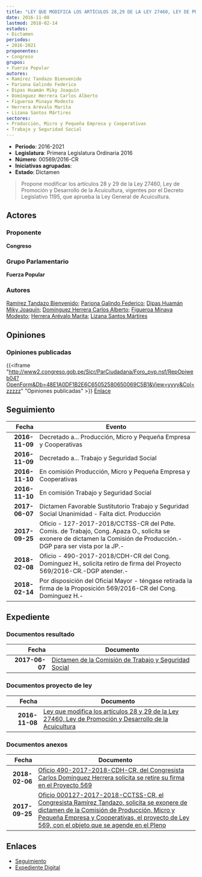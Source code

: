 ```yaml
---
title: "LEY QUE MODIFICA LOS ARTÍCULOS 28,29 DE LA LEY 27460, LEY DE PROMOCIÓN Y DESARROLLO DE LA ACUICULTURA"
date: 2016-11-08
lastmod: 2018-02-14
estados:
- Dictamen
periodos:
- 2016-2021
proponentes:
- Congreso
grupos:
- Fuerza Popular
autores:
- Ramírez Tandazo Bienvenido
- Pariona Galindo Federico
- Dipas Huamán Miky Joaquín
- Domínguez Herrera Carlos Alberto
- Figueroa Minaya Modesto
- Herrera Arévalo Marita
- Lizana Santos Mártires
sectores:
- Producción, Micro y Pequeña Empresa y Cooperativas
- Trabajo y Seguridad Social
---
```

- **Periodo**: 2016-2021
- **Legislatura**: Primera Legislatura Ordinaria 2016
- **Número**: 00569/2016-CR
- **Iniciativas agrupadas**: 
- **Estado**: Dictamen

> Propone modificar los artículos 28 y 29 de la Ley 27460, Ley de Promoción y Desarrollo de la Acuicultura, vigentes por el Decreto Legislativo 1195, que aprueba la Ley General de Acuicultura.


## Actores

### Proponente

**Congreso**

### Grupo Parlamentario

**Fuerza Popular**

### Autores

[Ramírez Tandazo Bienvenido](mailto:mailto:bramirez@congreso.gob.pe); [Pariona Galindo Federico](mailto:mailto:fpariona@congreso.gob.pe); [Dipas Huamán Miky Joaquín](mailto:mailto:mdipas@congreso.gob.pe); [Domínguez Herrera Carlos Alberto](mailto:mailto:cdominguez@congreso.gob.pe); [Figueroa Minaya Modesto](mailto:mailto:mfigueroam@congreso.gob.pe); [Herrera Arévalo Marita](mailto:mailto:mherrera@congreso.gob.pe); [Lizana Santos Mártires](mailto:mailto:mlizana@congreso.gob.pe)

## Opiniones

### Opiniones publicadas

{{<iframe "http://www2.congreso.gob.pe/Sicr/ParCiudadana/Foro_pvp.nsf/RepOpiweb04?OpenForm&Db=48E1A0DF1B2E6C65052580650069C5B1&View=yyyy&Col=zzzzz" "Opiniones publicadas" >}}
[Enlace](http://www2.congreso.gob.pe/Sicr/ParCiudadana/Foro_pvp.nsf/RepOpiweb04?OpenForm&Db=48E1A0DF1B2E6C65052580650069C5B1&View=yyyy&Col=zzzzz)


## Seguimiento

| Fecha | Evento |
|------:|--------|
| **2016-11-09** | Decretado a... Producción, Micro y Pequeña Empresa y Cooperativas |
| **2016-11-09** | Decretado a... Trabajo y Seguridad Social |
| **2016-11-10** | En comisión Producción, Micro y Pequeña Empresa y Cooperativas |
| **2016-11-10** | En comisión Trabajo y Seguridad Social |
| **2017-06-07** | Dictamen Favorable Sustitutorio Trabajo y Seguridad Social Unanimidad - Falta dict. Producción |
| **2017-09-25** | Oficio - 127-2017-2018/CCTSS-CR del Pdte. Comis. de Trabajo, Cong. Apaza O., solicita se exonere de dictamen la Comisión de Producción.-DGP para ser vista por la JP.- |
| **2018-02-08** | Oficio - 490-2017-2018/CDH-CR del Cong. Dominguez H., solicita retiro de firma del Proyecto 569/2016-CR.-DGP atender.- |
| **2018-02-14** | Por disposición del Oficial Mayor - téngase retirada la firma de la Proposición 569/2016-CR del Cong. Dominguez H.- |

## Expediente

### Documentos resultado

| Fecha | Documento |
|------:|-----------|
| **2017-06-07** | [Dictamen de la Comisión de Trabajo y Seguridad Social](http://www.leyes.congreso.gob.pe/Documentos/2016_2021/Dictamenes/Proyectos_de_Ley/00569DC22MAY20170607.PDF) |

### Documentos proyecto de ley

| Fecha | Documento |
|------:|-----------|
| **2016-11-08** | [Ley que modifica los artículos 28 y 29 de la Ley 27460, Ley de Promoción y Desarrollo de la Acuicultura](http://www.leyes.congreso.gob.pe/Documentos/2016_2021/Proyectos_de_Ley_y_de_Resoluciones_Legislativas/PL0056920161108..pdf) |

### Documentos anexos

| Fecha | Documento |
|------:|-----------|
| **2018-02-06** | [Oficio 490-2017-2018-CDH-CR, del Congresista Carlos Domínguez Herrera solicita se retire su firma en el Proyecto 569](http://www.leyes.congreso.gob.pe/Documentos/2016_2021/Retiro_de_Firmas/Proyectos/OFICIO-490-2017-2018-CDH-CR.pdf) |
| **2017-09-25** | [Oficio 000127-2017-2018-CCTSS-CR, el Congresista Ramírez Tandazo, solicita se exonere de dictamen de la Comisión de Producción, Micro y Pequeña Empresa y Cooperativas, el proyecto de Ley 569, con el objeto que se agende en el Pleno](http://www.leyes.congreso.gob.pe/Documentos/2016_2021/Oficios/Comisiones_Ordinarias/OFICIO-000127-2017-2018-CCTSS-CR.pdf) |

## Enlaces

- [Seguimiento](http://www2.congreso.gob.pe/Sicr/TraDocEstProc/CLProLey2016.nsf/f7fff46988ca05b1052578e100829cc7/5764643df7fd802b052580650064a42d?OpenDocument)
- [Expediente Digital](http://www2.congreso.gob.pe/Sicr/TraDocEstProc/CLProLey2016.nsf/f7fff46988ca05b1052578e100829cc7/5764643df7fd802b052580650064a42d?OpenDocument&Click=05257FB7005EB655.eb71d0cf91d8294e05256cdf006b5706/$Body/0.1C6C)

